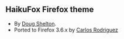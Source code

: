 ## HaikuFox Firefox theme ##

* By [Doug Shelton](http://www.sheltonfamily.org/firefoxtheme/Install.htm).
* Ported to Firefox 3.6.x by [Carlos Rodriguez](http://s8f.org/software/haikufox)
